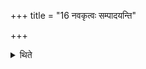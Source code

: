 +++
title = "16 नवकृत्वः सम्पादयन्ति"

+++

<details><summary>थिते</summary>

नवकृत्वः सम्पादयन्ति १६
</details>
